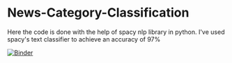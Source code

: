 # News-Category-Classification
Here the code is done with the help of spacy nlp library in python. I've used spacy's text classifier to achieve an accuracy of 97%

[![Binder](https://mybinder.org/badge_logo.svg)](https://mybinder.org/v2/gh/N-Harish/News-Category-Classification/master)
